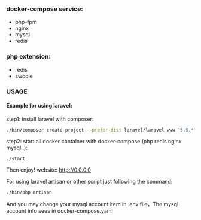 ### docker-compose service:
- php-fpm
- nginx
- mysql
- redis

### php extension:
- redis
- swoole


### USAGE
#### Example for using laravel:

step1: install laravel with composer:

```bash
./bin/composer create-project --prefer-dist laravel/laravel www "5.5.*"
```

step2: start all  docker container with docker-compose  (php redis nginx mysql..):
```
./start
```

Then enjoy!
website: http://0.0.0.0

For using laravel artisan or other script just following the command:
```bash
./bin/php artisan
```
And you may change your mysql account item in .env file，The mysql account info sees in docker-compose.yaml
